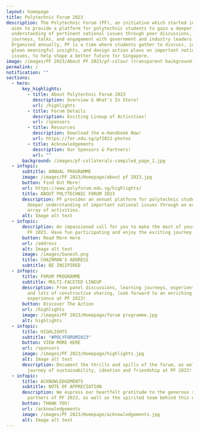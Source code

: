 ```yaml
---
layout: homepage
title: Polytechnic Forum 2023
description: The Polytechnic Forum (PF), an initiative which started in 1996,
  aims to provide a platform for polytechnic students to gain a deeper
  understanding of pertinent national issues through peer discussions, learning
  journeys, talks, and engagement with government and industry leaders.
  Organised annually, PF is a time where students gather to discuss, ideate,
  glean meaningful insights, and design action plans on important national
  issues, to help shape a better future for Singapore.
image: /images/PF 2023/About PF 2023/pf-colour (transparent background).png
permalink: /
notification: ""
sections:
  - hero:
      key_highlights:
        - title: About Polytechnic Forum 2023
          description: Overview & What's In Store!
          url: /highlights
        - title: Forum Details
          description: Exciting Lineup of Activities!
          url: /sponsors
        - title: Resources
          description: Download the e-Handbook Now!
          url: https://for.edu.sg/pf2022-photos
        - title: Acknowledgements
          description: Our Sponsors & Partners!
          url: ""
      background: /images/pf-collaterals-compiled_page_1.jpg
  - infopic:
      subtitle: ANNUAL PROGRAMME
      image: /images/PF 2023/Homepage/about pf 2023.jpg
      button: Find Out More!
      url: https://www.polyforum.edu.sg/highlights/
      title: ABOUT POLYTECHNIC FORUM 2023
      description: PF provides an annual platform for polytechnic students to gain a
        deeper understanding of important national issues through an eclectic
        array of activities.
      alt: Image alt text
  - infopic:
      description: An impassioned call for you to make the most of your involvement in
        PF 2023. Have fun participating and enjoy the exciting journey!
      button: Read More Here
      url: /address
      alt: Image alt text
      image: /images/Ganesh.png
      title: CHAIRMAN'S ADDRESS
      subtitle: BE INSIPIRED
  - infopic:
      title: FORUM PROGRAMME
      subtitle: MULTI-FACETED LINEUP
      description: From panel discussions, learning journeys, experiential activities,
        and lots of constructive sharing, look forward to an enriching
        experience at PF 2023!
      button: Discover The Action
      url: /highlights
      image: /images/PF 2023/Homepage/forum programme.jpg
      alt: highlights
  - infopic:
      title: HIGHLIGHTS
      subtitle: "#POLYFORUM2023"
      button: VIEW MORE HERE
      url: /sponsors
      image: /images/PF 2023/Homepage/highlights.jpg
      alt: Image alt text
      description: Document the thrills and spills of the forum, as well as your
        journey of sustainability, ideation and friendship at PF 2023!
  - infopic:
      title: ACKNOWLEDGEMENTS
      subtitle: NOTE OF APPRECIATION
      description: We express our heartfelt gratitude to the generous sponsors and
        partners of PF 2023, as well as the spirited team behind this event.
      button: THANK YOU!
      url: /acknowledgements
      image: /images/PF 2023/Homepage/acknowledgements.jpg
      alt: Image alt text
---
```

